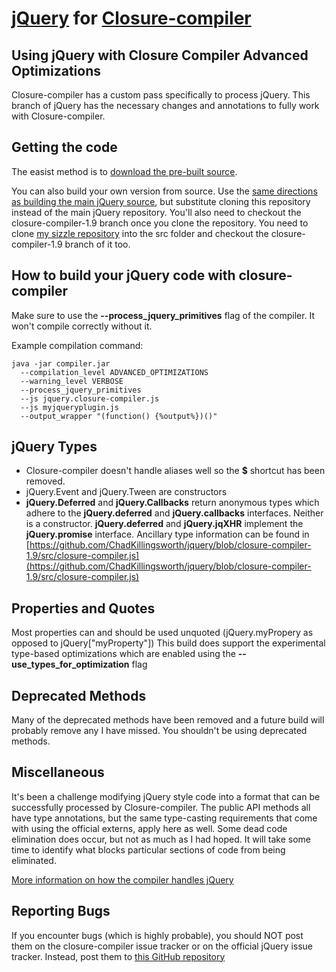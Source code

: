 [jQuery](http://jquery.com/) for [Closure-compiler](https://developers.google.com/closure/compiler/)
==================================================

Using jQuery with Closure Compiler Advanced Optimizations
--------------------------------------

Closure-compiler has a custom pass specifically to process jQuery. This branch of jQuery has the necessary changes and annotations to fully work with Closure-compiler.

Getting the code
-----------------
The easist method is to [download the pre-built source](http://people.missouristate.edu/chadkillingsworth/jquery/1.9.1/jquery.closure-compiler.js).

You can also build your own version from source. Use the [same directions as building the main jQuery source](https://github.com/jquery/jquery/blob/master/README.md), but substitute cloning this repository instead of the main jQuery repository. You'll also need to checkout the closure-compiler-1.9 branch once you clone the repository. You need to clone [my sizzle repository](https://github.com/chadkillingsworth/sizzle) into the src folder and checkout the closure-compiler-1.9 branch of it too.

How to build your jQuery code with closure-compiler
---------------------------------------------------
Make sure to use the **--process\_jquery\_primitives** flag of the compiler. It won't compile correctly without it.

Example compilation command:

    java -jar compiler.jar
      --compilation_level ADVANCED_OPTIMIZATIONS
      --warning_level VERBOSE
      --process_jquery_primitives
      --js jquery.closure-compiler.js
      --js myjqueryplugin.js
      --output_wrapper "(function() {%output%})()"

jQuery Types
------------
* Closure-compiler doesn't handle aliases well so the **$** shortcut has been removed.
* jQuery.Event and jQuery.Tween are constructors
* **jQuery.Deferred** and **jQuery.Callbacks** return anonymous types which adhere to the **jQuery.deferred** and **jQuery.callbacks** interfaces. Neither is a constructor. **jQuery.deferred** and **jQuery.jqXHR** implement the **jQuery.promise** interface. Ancillary type information can be found in [https://github.com/ChadKillingsworth/jquery/blob/closure-compiler-1.9/src/closure-compiler.js](https://github.com/ChadKillingsworth/jquery/blob/closure-compiler-1.9/src/closure-compiler.js)

Properties and Quotes
---------------------
Most properties can and should be used unquoted (jQuery.myPropery as opposed to jQuery["myProperty"])
This build does support the experimental type-based optimizations which are enabled using the **--use\_types\_for_optimization** flag

Deprecated Methods
------------------
Many of the deprecated methods have been removed and a future build will probably remove any I have missed. You shouldn't be using deprecated methods.

Miscellaneous
-------------
It's been a challenge modifying jQuery style code into a format that can be successfully processed by Closure-compiler. The public API methods all have type annotations, but the same type-casting requirements that come with using the official externs, apply here as well. Some dead code elimination does occur, but not as much as I had hoped. It will take some time to identify what blocks particular sections of code from being eliminated.

[More information on how the compiler handles jQuery](https://code.google.com/p/closure-compiler/wiki/jQueryExpansions)

Reporting Bugs
--------------
If you encounter bugs (which is highly probable), you should NOT post them on the closure-compiler issue tracker or on the official jQuery issue tracker. Instead, post them to [this GitHub repository](https://github.com/ChadKillingsworth/jquery/tree/closure-compiler-1.9)
